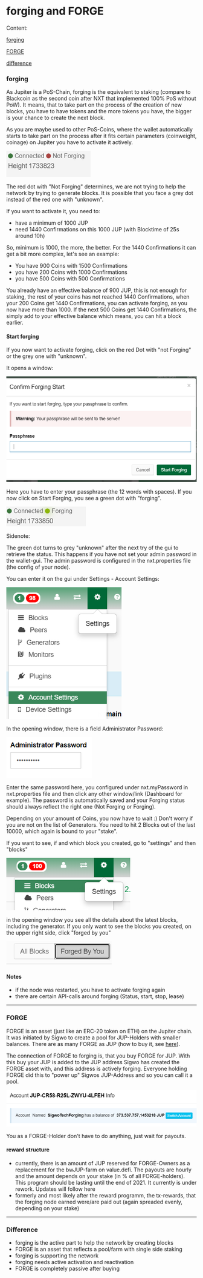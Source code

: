 # forging and FORGE

Content:

[forging](#forging)

[FORGE](#FORGE)

[difference](#Difference)



### forging

As Jupiter is a PoS-Chain, forging is the equivalent to staking (compare to Blackcoin as the second coin after NXT that implemented 100% PoS without PoW). It means, that to take part on the process of the creation of new blocks, you have to have tokens and the more tokens you have, the bigger is your chance to create the next block.

As you are maybe used to other PoS-Coins, where the wallet automatically starts to take part on the process after it fits certain parameters (coinweight, coinage) on Jupiter you have to activate it actively.

![image-20210617233105304](pics/image-20210617233105304.png)

The red dot with "Not Forging" determines, we are not trying to help the network by trying to generate blocks. It is possible that you face a grey dot instead of the red one with "unknown".

If you want to activate it, you need to:

- have a minimum of 1000 JUP
- need 1440 Confirmations on this 1000 JUP (with Blocktime of 25s around 10h)

So, minimum is 1000, the more, the better. For the 1440 Confirmations it can get a bit more complex, let's see an example:

- You have 900 Coins with 1500 Confirmations
- you have 200 Coins with 1000 Confirmations
- you have 500 Coins with 500 Confirmations

You already have an effective balance of 900 JUP, this is not enough for staking, the rest of your coins has not reached 1440 Confirmations, when your 200 Coins get 1440 Confirmations, you can activate forging, as you now have more than 1000. If the next 500 Coins get 1440 Confirmations, the simply add to your effective balance which means, you can hit a block earlier.

#### Start forging

If you now want to activate forging, click on the red Dot with "not Forging" or the grey one with "unknown".

It opens a window:

![image-20210617234051804](pics/image-20210617234051804.png)

Here you have to enter your passphrase (the 12 words  with spaces). If you now click on Start Forging, you see a green dot with "forging".

![image-20210617234246383](pics/image-20210617234246383.png)

Sidenote:

The green dot turns to grey "unknown" after the next try of the gui to retrieve the status. This happens if you have not set your admin password in the wallet-gui. The admin password is configured in the nxt.properties file (the config of your node).

You can enter it on the gui under Settings - Account Settings:

![image-20210618004535971](pics/image-20210618004535971.png)

In the opening window, there is a field Administrator Password:

![image-20210618004701910](pics/image-20210618004701910.png)

Enter the same password here, you configured under nxt.myPassword in nxt.properties file and then click any other window/link (Dashboard for example). The password is automatically saved and your Forging status should always reflect the right one (Not Forging or Forging).



Depending on your amount of Coins, you now have to wait :) Don't worry if you are not on the list of Generators. You need to hit 2 Blocks out of the last 10000, which again is bound to your "stake".

If you want to see, if and which block you created, go to "settings" and then "blocks"

![image-20210617234552865](pics/image-20210617234552865.png)

in the opening window you see all the details about the latest blocks, including the generator. If you only want to see the blocks you created, on the upper right side, click "forged by you"

![image-20210617234746069](pics/image-20210617234746069.png)



#### Notes

- if the node was restarted, you have to activate forging again
- there are certain API-calls around forging (Status, start, stop, lease)

_________________________________________________________________________________________________________________________________________________________________________________________________________________________________________________________________________________________________________________________________________________________________________________________________________________________



### FORGE

FORGE is an asset (just like an ERC-20 token on ETH) on the Jupiter chain. It was initiated by Sigwo to create a pool for JUP-Holders with smaller balances. There are as many FORGE as JUP (how to buy it, see [here](https://github.com/raetsch/Jupiter-Info-Collection/blob/main/forging_pool.md)).

The connection of FORGE to forging is, that you buy FORGE for JUP. With this buy your JUP is added to the JUP address Sigwo has created the FORGE asset with, and this address is actively forging. Everyone holding FORGE did this to "power up" Sigwos JUP-Address and so you can call it a pool.

![image-20210618003929633](pics/image-20210618003929633.png)

You as a FORGE-Holder don't have to do anything, just wait for payouts.

#### reward structure

- currently, there is an amount of JUP reserved for FORGE-Owners as a replacement for the bwJUP-farm on value.defi. The payouts are hourly and the amount depends on your stake (in % of all FORGE-holders). This program should be lasting until the end of 2021. It currently is under rework. Updates will follow here
- formerly and most likely after the reward programm, the tx-rewards, that the forging node earned were/are paid out (again spreaded evenly, depending on your stake)

__________________________________________________________________________________________________________________________________________________________________________________________________________________________________________________________________________



### Difference

- forging is the active part to help the network by creating blocks
- FORGE is an asset that reflects a pool/farm with single side staking
- forging is supporting the network
- forging needs active activation and reactivation
- FORGE is completely passive after buying